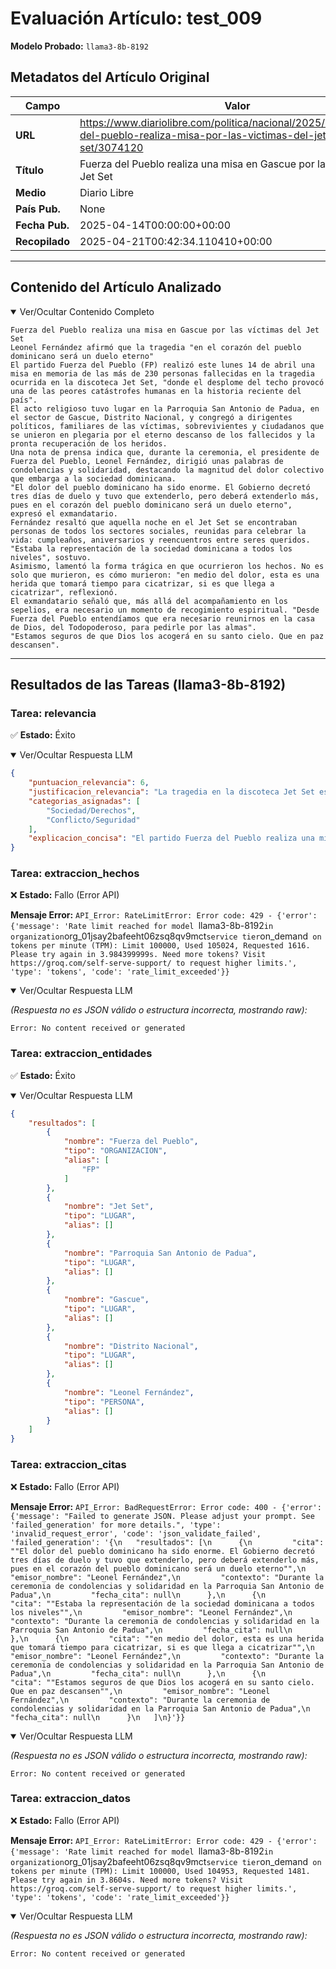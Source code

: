# Evaluación Artículo: test_009
**Modelo Probado:** `llama3-8b-8192`

## Metadatos del Artículo Original

| Campo          | Valor                                      |
|----------------|--------------------------------------------|
| **URL**        | https://www.diariolibre.com/politica/nacional/2025/04/14/fuerza-del-pueblo-realiza-misa-por-las-victimas-del-jet-set/3074120           |
| **Título**     | Fuerza del Pueblo realiza una misa en Gascue por las víctimas del Jet Set       |
| **Medio**      | Diario Libre         |
| **País Pub.**  | None |
| **Fecha Pub.** | 2025-04-14T00:00:00+00:00 |
| **Recopilado** | 2025-04-21T00:42:34.110410+00:00 |

---

## Contenido del Artículo Analizado

<details open>
<summary>Ver/Ocultar Contenido Completo</summary>

```text
Fuerza del Pueblo realiza una misa en Gascue por las víctimas del Jet Set
Leonel Fernández afirmó que la tragedia "en el corazón del pueblo dominicano será un duelo eterno"
El partido Fuerza del Pueblo (FP) realizó este lunes 14 de abril una misa en memoria de las más de 230 personas fallecidas en la tragedia ocurrida en la discoteca Jet Set, "donde el desplome del techo provocó una de las peores catástrofes humanas en la historia reciente del país".
El acto religioso tuvo lugar en la Parroquia San Antonio de Padua, en el sector de Gascue, Distrito Nacional, y congregó a dirigentes políticos, familiares de las víctimas, sobrevivientes y ciudadanos que se unieron en plegaria por el eterno descanso de los fallecidos y la pronta recuperación de los heridos.
Una nota de prensa indica que, durante la ceremonia, el presidente de Fuerza del Pueblo, Leonel Fernández, dirigió unas palabras de condolencias y solidaridad, destacando la magnitud del dolor colectivo que embarga a la sociedad dominicana.
"El dolor del pueblo dominicano ha sido enorme. El Gobierno decretó tres días de duelo y tuvo que extenderlo, pero deberá extenderlo más, pues en el corazón del pueblo dominicano será un duelo eterno", expresó el exmandatario.
Fernández resaltó que aquella noche en el Jet Set se encontraban personas de todos los sectores sociales, reunidas para celebrar la vida: cumpleaños, aniversarios y reencuentros entre seres queridos. "Estaba la representación de la sociedad dominicana a todos los niveles", sostuvo.
Asimismo, lamentó la forma trágica en que ocurrieron los hechos. No es solo que murieron, es cómo murieron: "en medio del dolor, esta es una herida que tomará tiempo para cicatrizar, si es que llega a cicatrizar", reflexionó.
El exmandatario señaló que, más allá del acompañamiento en los sepelios, era necesario un momento de recogimiento espiritual. "Desde Fuerza del Pueblo entendíamos que era necesario reunirnos en la casa de Dios, del Todopoderoso, para pedirle por las almas".
"Estamos seguros de que Dios los acogerá en su santo cielo. Que en paz descansen".
```
</details>

---

## Resultados de las Tareas (llama3-8b-8192)

### Tarea: relevancia

✅ **Estado:** Éxito


<details open>
<summary>Ver/Ocultar Respuesta LLM</summary>

```json
{
    "puntuacion_relevancia": 6,
    "justificacion_relevancia": "La tragedia en la discoteca Jet Set es un evento importante en la sociedad dominicana",
    "categorias_asignadas": [
        "Sociedad/Derechos",
        "Conflicto/Seguridad"
    ],
    "explicacion_concisa": "El partido Fuerza del Pueblo realiza una misa en memoria de las víctimas del desplome de la discoteca Jet Set en la República Dominicana, donde más de 230 personas murieron en una tragedia. El líder del partido, Leonel Fernández, dirigió palabras de condolencia y solidaridad a las víctimas y sus familiares."
}
```
</details>


### Tarea: extraccion_hechos

❌ **Estado:** Fallo (Error API)

   **Mensaje Error:** `API_Error: RateLimitError: Error code: 429 - {'error': {'message': 'Rate limit reached for model `llama3-8b-8192` in organization `org_01jsay2bafeeht06zsq8qv9mct` service tier `on_demand` on tokens per minute (TPM): Limit 100000, Used 105024, Requested 1616. Please try again in 3.984399999s. Need more tokens? Visit https://groq.com/self-serve-support/ to request higher limits.', 'type': 'tokens', 'code': 'rate_limit_exceeded'}}`


<details open>
<summary>Ver/Ocultar Respuesta LLM</summary>

_(Respuesta no es JSON válido o estructura incorrecta, mostrando raw):_
```
Error: No content received or generated
```
</details>


### Tarea: extraccion_entidades

✅ **Estado:** Éxito


<details open>
<summary>Ver/Ocultar Respuesta LLM</summary>

```json
{
    "resultados": [
        {
            "nombre": "Fuerza del Pueblo",
            "tipo": "ORGANIZACION",
            "alias": [
                "FP"
            ]
        },
        {
            "nombre": "Jet Set",
            "tipo": "LUGAR",
            "alias": []
        },
        {
            "nombre": "Parroquia San Antonio de Padua",
            "tipo": "LUGAR",
            "alias": []
        },
        {
            "nombre": "Gascue",
            "tipo": "LUGAR",
            "alias": []
        },
        {
            "nombre": "Distrito Nacional",
            "tipo": "LUGAR",
            "alias": []
        },
        {
            "nombre": "Leonel Fernández",
            "tipo": "PERSONA",
            "alias": []
        }
    ]
}
```
</details>


### Tarea: extraccion_citas

❌ **Estado:** Fallo (Error API)

   **Mensaje Error:** `API_Error: BadRequestError: Error code: 400 - {'error': {'message': "Failed to generate JSON. Please adjust your prompt. See 'failed_generation' for more details.", 'type': 'invalid_request_error', 'code': 'json_validate_failed', 'failed_generation': '{\n   "resultados": [\n      {\n         "cita": ""El dolor del pueblo dominicano ha sido enorme. El Gobierno decretó tres días de duelo y tuvo que extenderlo, pero deberá extenderlo más, pues en el corazón del pueblo dominicano será un duelo eterno"",\n         "emisor_nombre": "Leonel Fernández",\n         "contexto": "Durante la ceremonia de condolencias y solidaridad en la Parroquia San Antonio de Padua",\n         "fecha_cita": null\n      },\n      {\n         "cita": ""Estaba la representación de la sociedad dominicana a todos los niveles"",\n         "emisor_nombre": "Leonel Fernández",\n         "contexto": "Durante la ceremonia de condolencias y solidaridad en la Parroquia San Antonio de Padua",\n         "fecha_cita": null\n      },\n      {\n         "cita": ""en medio del dolor, esta es una herida que tomará tiempo para cicatrizar, si es que llega a cicatrizar"",\n         "emisor_nombre": "Leonel Fernández",\n         "contexto": "Durante la ceremonia de condolencias y solidaridad en la Parroquia San Antonio de Padua",\n         "fecha_cita": null\n      },\n      {\n         "cita": ""Estamos seguros de que Dios los acogerá en su santo cielo. Que en paz descansen"",\n         "emisor_nombre": "Leonel Fernández",\n         "contexto": "Durante la ceremonia de condolencias y solidaridad en la Parroquia San Antonio de Padua",\n         "fecha_cita": null\n      }\n   ]\n}'}}`


<details open>
<summary>Ver/Ocultar Respuesta LLM</summary>

_(Respuesta no es JSON válido o estructura incorrecta, mostrando raw):_
```
Error: No content received or generated
```
</details>


### Tarea: extraccion_datos

❌ **Estado:** Fallo (Error API)

   **Mensaje Error:** `API_Error: RateLimitError: Error code: 429 - {'error': {'message': 'Rate limit reached for model `llama3-8b-8192` in organization `org_01jsay2bafeeht06zsq8qv9mct` service tier `on_demand` on tokens per minute (TPM): Limit 100000, Used 104953, Requested 1481. Please try again in 3.8604s. Need more tokens? Visit https://groq.com/self-serve-support/ to request higher limits.', 'type': 'tokens', 'code': 'rate_limit_exceeded'}}`


<details open>
<summary>Ver/Ocultar Respuesta LLM</summary>

_(Respuesta no es JSON válido o estructura incorrecta, mostrando raw):_
```
Error: No content received or generated
```
</details>
